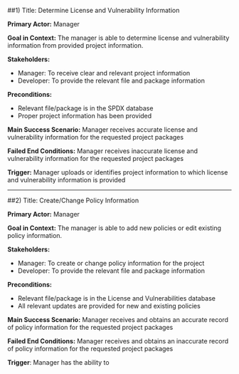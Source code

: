 
##1) Title:  Determine License and Vulnerability Information 

**Primary Actor:**  Manager

**Goal in Context:** The manager is able to determine license and vulnerability information from provided project information.

**Stakeholders:** 
+ Manager: To receive clear and relevant project information 
+ Developer: To provide the relevant file and package information

**Preconditions:**
+ Relevant file/package is in the SPDX database
+ Proper project information has been provided

**Main Success Scenario:** Manager receives accurate license and vulnerability information for the requested project packages

**Failed End Conditions:** Manager receives inaccurate license and vulnerability information for the requested project packages

**Trigger:** Manager uploads or identifies project information to which license and vulnerability information is provided

  ------------------------------------------------------------------------------------------------------------------ 
##2) Title: Create/Change Policy Information
  
**Primary Actor:** Manager
  
**Goal in Context:** The manager is able to add new policies or edit existing policy information.
  
**Stakeholders:**
+ Manager: To create or change policy information for the project
+ Developer: To provide the relevant file and package information  

**Preconditions:**
+ Relevant file/package is in the License and Vulnerabilities database
+ All relevant updates are provided for new and existing policies 
  
**Main Success Scenario:** Manager receives and obtains an accurate record of policy information for the requested project packages
  
**Failed End Conditions:** Manager receives and obtains an inaccurate record of policy information for the requested project packages

**Trigger**: Manager has the ability to 
